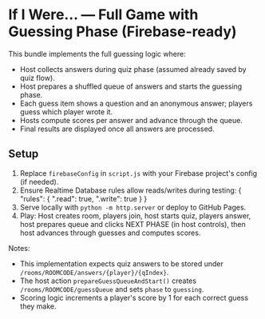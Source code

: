 # If I Were... — Full Game with Guessing Phase (Firebase-ready)

This bundle implements the full guessing logic where:

- Host collects answers during quiz phase (assumed already saved by quiz flow).
- Host prepares a shuffled queue of answers and starts the guessing phase.
- Each guess item shows a question and an anonymous answer; players guess which player wrote it.
- Hosts compute scores per answer and advance through the queue.
- Final results are displayed once all answers are processed.

## Setup
1. Replace `firebaseConfig` in `script.js` with your Firebase project's config (if needed).
2. Ensure Realtime Database rules allow reads/writes during testing:
   {
     "rules": { ".read": true, ".write": true }
   }
3. Serve locally with `python -m http.server` or deploy to GitHub Pages.
4. Play: Host creates room, players join, host starts quiz, players answer, host prepares queue and clicks NEXT PHASE (in host controls), then host advances through guesses and computes scores.

Notes:
- This implementation expects quiz answers to be stored under `/rooms/ROOMCODE/answers/{player}/{qIndex}`.
- The host action `prepareGuessQueueAndStart()` creates `/rooms/ROOMCODE/guessQueue` and sets `phase` to `guessing`.
- Scoring logic increments a player's score by 1 for each correct guess they make.
